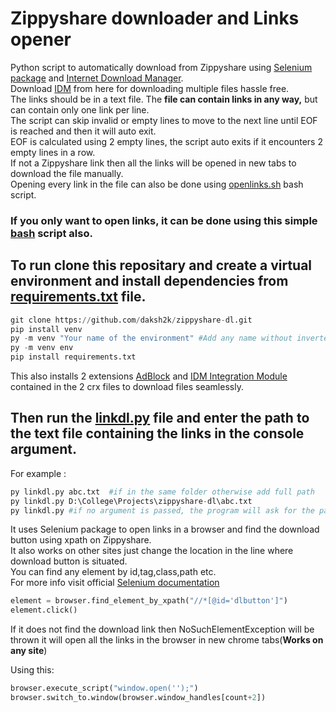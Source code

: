 # Zippyshare downloader and Links opener
Python script to automatically download from Zippyshare using [Selenium package](https://www.selenium.dev/) and [Internet Download Manager](https://www.internetdownloadmanager.com/).\
Download [IDM](https://www.internetdownloadmanager.com/download.html) from here for downloading multiple files hassle free.\
The links should be in a text file. The **file can contain links in any way,** but can contain only one link per line.\
The script can skip invalid or empty lines to move to the next line until EOF is reached and then it will auto exit.\
EOF is calculated using 2 empty lines, the script auto exits if it encounters 2 empty lines in a row.\
If not a Zippyshare link then all the links will be opened in new tabs to download the file manually.\
Opening every link in the file can also be done using [openlinks.sh](./openlinks.sh) bash script.
### If you only want to open links, it can be done using this simple [bash](./openlinks.sh) script also.


## To run clone this repositary and create a virtual environment and install dependencies from [requirements.txt](./requirements.txt) file.
```python
git clone https://github.com/daksh2k/zippyshare-dl.git
pip install venv
py -m venv "Your name of the environment" #Add any name without inverted commas
py -m venv env
pip install requirements.txt
```

This also installs 2 extensions [AdBlock](https://chrome.google.com/webstore/detail/adblock-%E2%80%94-best-ad-blocker/gighmmpiobklfepjocnamgkkbiglidom) and [IDM Integration Module](https://chrome.google.com/webstore/detail/idm-integration-module/ngpampappnmepgilojfohadhhmbhlaek) contained in the 2 crx files to download files seamlessly.


## Then run the [linkdl.py](./linkdl.py) file and enter the path to the text file containing the links in the console argument.
For example :
```python
py linkdl.py abc.txt  #if in the same folder otherwise add full path
py linkdl.py D:\College\Projects\zippyshare-dl\abc.txt
py linkdl.py #if no argument is passed, the program will ask for the path before opening the browser
```
It uses Selenium package to open links in a browser and find the download button using xpath on Zippyshare.\
It also works on other sites just change the location in the line where download button is situated.\
You can find any element by id,tag,class,path etc.\
For more info visit official [Selenium documentation](https://selenium-python.readthedocs.io/locating-elements.html)

```python
element = browser.find_element_by_xpath("//*[@id='dlbutton']")
element.click()
```
If it does not find the download link then NoSuchElementException will be thrown it will open all the links in the browser in new chrome tabs(**Works on any site**)


Using this:
```python
browser.execute_script("window.open('');")
browser.switch_to.window(browser.window_handles[count+2])
```


